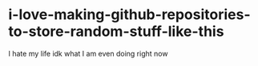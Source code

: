 # i-love-making-github-repositories-to-store-random-stuff-like-this

I hate my life idk what I am even doing right now
